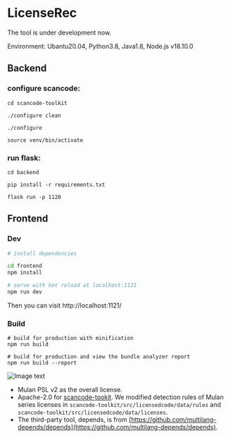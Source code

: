 # LicenseRec
The tool is under development now.

Environment: Ubantu20.04, Python3.8, Java1.8, Node.js v18.10.0
## Backend
### configure scancode:
```
cd scancode-toolkit

./configure clean

./configure

source venv/bin/activate
```

### run flask:
```
cd backend

pip install -r requirements.txt

flask run -p 1120
```

## Frontend
### Dev 
``` bash
# install dependencies

cd frontend
npm install

# serve with hot reload at localhost:1121
npm run dev
```
Then you can visit http://localhost:1121/

### Build
```
# build for production with minification
npm run build

# build for production and view the bundle analyzer report
npm run build --report
```


![Image text](https://github.com/osslab-pku/RecLicense/blob/246743e3500447a2214816f22ee63fbeb0be985e/frontend/src/assets/tool.png)





* Mulan PSL v2 as the overall license.
* Apache-2.0 for [scancode-tookit](https://github.com/nexB/scancode-toolkit). We modified detection rules of Mulan series licenses in ```scancode-toolkit/src/licensedcode/data/rules``` and ```scancode-toolkit/src/licensedcode/data/licenses```.
* The third-party tool, depends, is from [https://github.com/multilang-depends/depends](https://github.com/multilang-depends/depends).